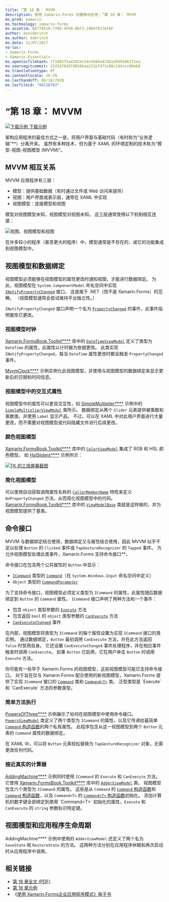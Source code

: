```yaml
---
title: “第 18 章： MVVM
description: 使用 Xamarin.Forms 创建移动应用：“第 18 章： MVVM
ms.prod: xamarin
ms.technology: xamarin-forms
ms.assetid: 6A774510-7709-4F60-8EF5-29D478176F8F
author: davidbritch
ms.author: dabritch
ms.date: 11/07/2017
no-loc:
- Xamarin.Forms
- Xamarin.Essentials
ms.openlocfilehash: 1f180173a42654c54c5686e423ba20d9586271ea
ms.sourcegitcommit: 32d2476a5f9016baa231b7471c88c1d4ccc08eb8
ms.translationtype: HT
ms.contentlocale: zh-CN
ms.lasthandoff: 06/18/2020
ms.locfileid: "84136703"
---
```

# <a name="summary-of-chapter-18-mvvm"></a>“第 18 章： MVVM

[![下载示例](~/media/shared/download.png) 下载示例](https://github.com/xamarin/xamarin-forms-book-samples/tree/master/Chapter18)

架构应用程序的最佳方式之一是，将用户界面与基础代码（有时称为“业务逻辑”**）分离开来。 虽然有多种技术，但为基于 XAML 的环境定制的技术称为“模型-视图-视图模型 (MVVM)”。

## <a name="mvvm-interrelationships"></a>MVVM 相互关系

MVVM 应用程序有三层：

- 模型：提供基础数据（有时通过文件或 Web 访问来提供）
- 视图：用户界面或表示层，通常在 XAML 中实现
- 视图模型：连接模型和视图

模型对视图模型未知，视图模型对视图未知。 这三层通常使用以下机制相互连接：

![视图、视图模型和视图](images/ch18fg03.png "MVVM")

在许多较小的程序（甚至更大的程序）中，模型通常是不存在的，或它的功能集成到视图模型中。

## <a name="viewmodels-and-data-binding"></a>视图模型和数据绑定

视图模型必须能够在视图模型的属性更改时通知视图，才能进行数据绑定。 为此，视图模型在 `System.ComponentModel` 命名空间中实现 [`INotifyPropertyChanged`](xref:System.ComponentModel.INotifyPropertyChanged) 接口。 这是属于 .NET（而不是 Xamarin.Forms）的范畴。 （视图模型通常会尝试维持平台独立性。）

`INotifyPropertyChanged` 接口声明一个名为 [`PropertyChanged`](xref:System.ComponentModel.INotifyPropertyChanged) 的事件，此事件指明属性已更改。

### <a name="a-viewmodel-clock"></a>视图模型时钟

[Xamarin.FormsBook.Toolkit****](https://github.com/xamarin/xamarin-forms-book-samples/tree/master/Libraries/Xamarin.FormsBook.Toolkit/Xamarin.FormsBook.Toolkit) 库中的 [`DateTimeViewModel`](https://github.com/xamarin/xamarin-forms-book-samples/blob/master/Libraries/Xamarin.FormsBook.Toolkit/Xamarin.FormsBook.Toolkit/DateTimeViewModel.cs) 定义了类型为 `DateTime` 的属性，此属性以计时器为依据更改。 此类实现 `INotifyPropertyChanged`，每当 `DateTime` 属性更改时都会触发 `PropertyChanged` 事件。

[MvvmClock****](https://github.com/xamarin/xamarin-forms-book-samples/tree/master/Chapter18/MvvmClock) 示例实例化此视图模型，并使用与视图模型的数据绑定来显示更新后的日期和时间信息。

### <a name="interactive-properties-in-a-viewmodel"></a>视图模型中的交互式属性

视图模型中的属性可以更具交互性，如 [SimpleMultiplier****](https://github.com/xamarin/xamarin-forms-book-samples/tree/master/Chapter18/SimpleMultiplier) 示例中的 [`SimpleMultiplierViewModel`](https://github.com/xamarin/xamarin-forms-book-samples/blob/master/Chapter18/SimpleMultiplier/SimpleMultiplier/SimpleMultiplier/SimpleMultiplierViewModel.cs) 类所示。 数据绑定从两个 `Slider` 元素提供被乘数和乘数值，并使用 `Label` 显示产品。 不过，可以在 XAML 中对此用户界面进行大量更改，而不需要对视图模型或代码隐藏文件进行后续更改。

### <a name="a-color-viewmodel"></a>颜色视图模型

[Xamarin.FormsBook.Toolkit****](https://github.com/xamarin/xamarin-forms-book-samples/tree/master/Libraries/Xamarin.FormsBook.Toolkit/Xamarin.FormsBook.Toolkit) 库中的 [`ColorViewModel`](https://github.com/xamarin/xamarin-forms-book-samples/blob/master/Libraries/Xamarin.FormsBook.Toolkit/Xamarin.FormsBook.Toolkit/ColorViewModel.cs) 集成了 RGB 和 HSL 颜色模型。 如 [HslSliders****](https://github.com/xamarin/xamarin-forms-book-samples/tree/master/Chapter18/HslSliders) 示例所示：

[![TK 的三倍屏幕截图](images/ch18fg08-small.png "HSL 颜色模型")](images/ch18fg08-large.png#lightbox "HSL 颜色模型")

### <a name="streamlining-the-viewmodel"></a>简化视图模型

可以使用自动获取调用属性名称的 [`CallerMemberName`](xref:System.Runtime.CompilerServices.CallerMemberNameAttribute) 特性来定义 `OnPropertyChanged` 方法，从而简化视图模型中的代码。 [Xamarin.FormsBook.Toolkit****](https://github.com/xamarin/xamarin-forms-book-samples/tree/master/Libraries/Xamarin.FormsBook.Toolkit/Xamarin.FormsBook.Toolkit) 库中的 [`ViewModelBase`](https://github.com/xamarin/xamarin-forms-book-samples/blob/master/Libraries/Xamarin.FormsBook.Toolkit/Xamarin.FormsBook.Toolkit/ViewModelBase.cs) 类就是这样做的，并为视图模型提供了基类。

## <a name="the-command-interface"></a>命令接口

MVVM 与数据绑定结合使用，数据绑定又与属性结合使用，因此 MVVM 似乎不足以处理 `Button` 的 `Clicked` 事件或 `TapGestureRecognizer` 的 `Tapped` 事件。 为允许视图模型处理此类事件，Xamarin.Forms 支持命令接口**。

命令接口在包含两个公共属性的 `Button` 中显示：

- [`ICommand`](xref:System.Windows.Input.ICommand) 类型的 [`Command`](xref:Xamarin.Forms.Button.Command)（在 `System.Windows.Input` 命名空间中定义）
- `Object` 类型的 [`CommandParameter`](xref:Xamarin.Forms.Button.CommandParameter)

为了支持命令接口，视图模型必须定义类型为 `ICommand` 的属性，此属性随后数据绑定到 `Button` 的 `Command` 属性。 `ICommand` 接口声明了两种方法和一个事件：

- 包含 `object` 类型参数的 [`Execute`](xref:System.Windows.Input.ICommand.Execute(System.Object)) 方法
- 包含返回 `bool` 的 `object` 类型参数的 [`CanExecute`](xref:System.Windows.Input.ICommand.CanExecute(System.Object)) 方法
- [`CanExecuteChanged`](xref:System.Windows.Input.ICommand.CanExecuteChanged) 事件

在内部，视图模型将类型为 `ICommand` 的每个属性设置为实现 `ICommand` 接口的类实例。 通过数据绑定，`Button` 最初调用 `CanExecute` 方法，并在此方法返回 `false` 时禁用自身。 它还设置 `CanExecuteChanged` 事件处理程序，并在相应事件触发时调用 `CanExecute`。 如果 `Button` 已启用，它在用户单击 `Button` 时调用 `Execute` 方法。

你可能有一些早于 Xamarin.Forms 的视图模型，这些视图模型可能已支持命令接口。 对于旨在仅与 Xamarin.Forms 配合使用的新视图模型，Xamarin.Forms 提供了实现 `ICommand` 接口的 [`Command`](xref:Xamarin.Forms.Command) 类和 [`Command<T>`](xref:Xamarin.Forms.Command`1) 类。 泛型类型是 `Execute` 和 `CanExecute` 方法的参数类型。

### <a name="simple-method-executions"></a>简单方法执行

[PowersOfThree****](https://github.com/xamarin/xamarin-forms-book-samples/tree/master/Chapter18/PowersOfThree) 示例展示了如何在视图模型中使用命令接口。 [`PowersViewModel`](https://github.com/xamarin/xamarin-forms-book-samples/blob/master/Chapter18/PowersOfThree/PowersOfThree/PowersOfThree/PowersViewModel.cs) 类定义了两个类型为 `ICommand` 的属性，以及它传递给最简单 [`Command` 构造函数](xref:Xamarin.Forms.Command.%23ctor(System.Action))的两个私有属性。 此程序包含从这一视图模型到两个 `Button` 元素的 `Command` 属性的数据绑定。

在 XAML 中，可以将 `Button` 元素轻松替换为 `TapGestureRecognizer` 对象，无需更改任何代码。

### <a name="a-calculator-almost"></a>接近真实的计算器

[AddingMachine****](https://github.com/xamarin/xamarin-forms-book-samples/tree/master/Chapter18/AddingMachine) 示例同时使用 `ICommand` 的 `Execute` 和 `CanExecute` 方法。 它使用 [Xamarin.FormsBook.Toolkit****](https://github.com/xamarin/xamarin-forms-book-samples/blob/master/Libraries/Xamarin.FormsBook.Toolkit/Xamarin.FormsBook.Toolkit/AdderViewModel.cs) 库中的 [`AdderViewModel`](https://github.com/xamarin/xamarin-forms-book-samples/blob/master/Libraries/Xamarin.FormsBook.Toolkit/Xamarin.FormsBook.Toolkit/AdderViewModel.cs) 类。 视图模型包含六个类型为 `ICommand` 的属性。 这些是从 `Command` 的 [`Command` 构造函数](xref:Xamarin.Forms.Command.%23ctor(System.Action))和 [`Command` 构造函数](xref:Xamarin.Forms.Command.%23ctor(System.Action,System.Func{System.Boolean}))，以及 `Command<T>` 的 [`Command<T>` 构造函数](https://docs.microsoft.com/dotnet/api/xamarin.forms.command.-ctor?view=xamarin-forms#Xamarin_Forms_Command__ctor_System_Action_System_Object__System_Func_System_Object_System_Boolean__)初始化。 添加计算机的数字键全部绑定到使用 `Command<T>` 初始化的属性，`Execute` 和 `CanExecute` 的 `string` 参数标识特定键。

## <a name="viewmodels-and-the-application-lifecycle"></a>视图模型和应用程序生命周期

AddingMachine**** 示例中使用的 `AdderViewModel` 还定义了两个名为 `SaveState` 和 `RestoreState` 的方法。 这两种方法分别在应用程序休眠和再次启动时从应用程序中调用。

## <a name="related-links"></a>相关链接

- [第 18 章全文 (PDF)](https://download.xamarin.com/developer/xamarin-forms-book/XamarinFormsBook-Ch18-Apr2016.pdf)
- [第 18 章示例](https://github.com/xamarin/xamarin-forms-book-samples/tree/master/Chapter18)
- 《[使用 Xamarin.Forms企业应用程序模式》电子书](~/xamarin-forms/enterprise-application-patterns/index.md)
